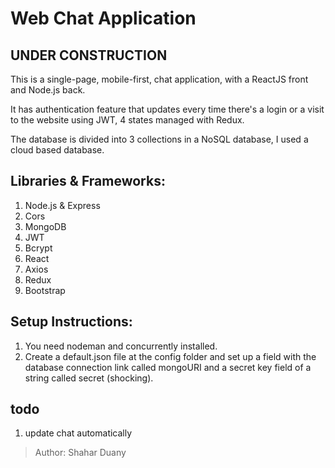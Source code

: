 # Web Chat Application

## UNDER CONSTRUCTION

This is a single-page, mobile-first, chat application, with a ReactJS front and Node.js back.

 It has authentication feature that updates every time there's a login or a visit to the website using JWT, 4 states managed with Redux.

The database is divided into 3 collections in a NoSQL database, I used a cloud based database.


## Libraries & Frameworks:
1. Node.js & Express
2. Cors
3. MongoDB
4. JWT
5. Bcrypt
6. React
7. Axios
8. Redux
9. Bootstrap

## Setup Instructions:
1. You need nodeman and concurrently installed.
2. Create a default.json file at the config folder and set up a field with the database connection link called mongoURI and a secret key field of a string called secret (shocking).


## todo
1. update chat automatically

> Author: Shahar Duany